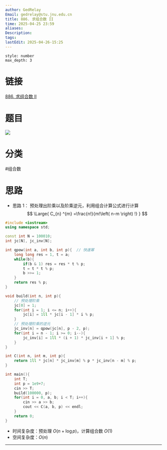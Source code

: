 ```yaml
---
author: GedRelay
Email: gedrelay@stu.jnu.edu.cn
title: 886. 求组合数 II
time: 2025-04-25 23:59
aliases: 
Description: 
tags: 
lastEdit: 2025-04-26-15:25
---
```


```toc
style: number
max_depth: 3
```

# 链接
[886. 求组合数 II](https://www.acwing.com/problem/content/888/) 

# 题目
![](https://ged-pic-bed.oss-cn-guangzhou.aliyuncs.com/img/202504252359340.png)


# 分类
#组合数 

# 思路
- 思路 1：
预处理出阶乘以及阶乘逆元，利用组合计算公式进行计算
$$
\Large{ C_{n} ^{m} =\frac{n!}{m!\left( n-m \right) !}  }
$$

```cpp
#include <iostream>
using namespace std;

const int N = 100010;
int jc[N], jc_inv[N];

int qpow(int a, int b, int p){  // 快速幂
    long long res = 1, t = a;
    while(b){
        if(b & 1) res = res * t % p;
        t = t * t % p;
        b >>= 1;
    }
    return res % p;
}

void build(int n, int p){
    // 预处理阶乘
    jc[0] = 1;
    for(int i = 1; i <= n; i++){
        jc[i] = 1ll * jc[i - 1] * i % p;
    }
    // 预处理阶乘的逆元
    jc_inv[n] = qpow(jc[n], p - 2, p);
    for(int i = n - 1; i >= 0; i--){
        jc_inv[i] = 1ll * (i + 1) * jc_inv[i + 1] % p;
    }
}

int C(int n, int m, int p){
    return 1ll * jc[n] * jc_inv[m] % p * jc_inv[n - m] % p;
}

int main(){
    int T;
    int p = 1e9+7;
    cin >> T;
    build(100000, p);
    for(int i = 0, a, b; i < T; i++){
        cin >> a >> b;
        cout << C(a, b, p) << endl;
    }
    return 0;
}
```


- 时间复杂度：预处理 ${O\left( n +\log p\right)  }$，计算组合数 ${O\left( 1 \right)  }$ 
- 空间复杂度：${O\left( n \right)  }$ 


---

